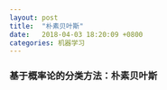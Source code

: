 ```yaml
---
layout: post
title:  "朴素贝叶斯"
date:   2018-04-03 18:20:09 +0800
categories: 机器学习 
---
```


### 基于概率论的分类方法：朴素贝叶斯 ###


